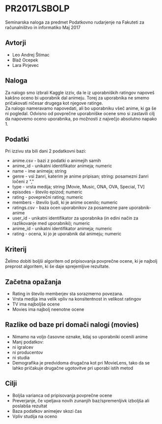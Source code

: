 # PR2017LSBOLP

Seminarska naloga za predmet Podatkovno rudarjenje na Fakuteti za računalništvo in informatiko
Maj 2017

## Avtorji

 * Leo Andrej Štimac
 * Blaž Ocepek
 * Lara Pirjevec

## Naloga

Za nalogo smo izbrali Kaggle izziv, da le iz uporabniških ratingov napoveš kakšno oceno bi uporabnik dal animeju. Torej za uporabnika ne smemo pričakovati ničesar drugega kot njegove ratinge.  
Za nalogo nameravamo napovedati, ali bo uporabniku všeč anime, ki ga še ni pogledal. Odvisno od povprečne uporabniške ocene smo si zastavili cilj da napovemo oceno uporabnika, po možnosti z največjo absolutno napako 1.  

## Podatki

Pri izzivu sta bili dani 2 podatkovni bazi:
 * anime.csv - bazi z podatki o animejih samih
  * anime_id - unikatni identifikator animeja; numeric
  * name - ime animeja; string
  * genre - vsi žanri, katerim je anime pripisan; string: posamezni žanri ločeni z ","
  * type - vrsta medija; string [Movie, Music, ONA, OVA, Special, TV]
  * episodes - število epizod; numeric
  * rating - poveprečni rating; numeric
  * members - število ljudi, ki je anime ocenilo; numeric
 * ratings.csv - baza ocen uporabnikov za posamezne pare uporabnik-anime
  * user_id - unikatni identifikator za uporabnika (in edini način za razlikovanje med uporabniki); numeric
  * anime_id - unikatni identifikator animeja; numeric
  * rating - ocena, ki jo je uporabnik dal animeju; numeric

## Kriterij

Želimo dobiti boljši algoritem od pripisovanja povprečne ocene, ki je najbolj preprost algoritem, ki še daje sprejemljive rezultate.

## Začetna opažanja

 * Rating in število memberjev sta sorazmerno povezana.
 * Vrsta medija ima velik vpliv na konsitentnost in velikost ratingov
  * TV ima najboljše ocene
  * Movies ima najbolj neenotne ocene

## Razlike od baze pri domači nalogi (movies)

 * Nimamo na voljo časovne oznake, kdaj so uporabniki ocenili anime
 * Manj podatkov:
  * ni igralcev
  * ni producentov
  * ni studia
 * Demografika je predvidoma drugačna kot pri MovieLens, tako da se lahko pričakuje drugačne ugotovitve pri uporabi istih metod
 
## Cilji

 * Boljša varianca od pripisovanja povprečne ocene
 * Preverjanje, če vpeljava novih zunanjih baz/spremenljivk izboljša ali poslabša rezultat
  * Baza podatkov animejev skozi čas
  * Vpliv studija na oceno
  
